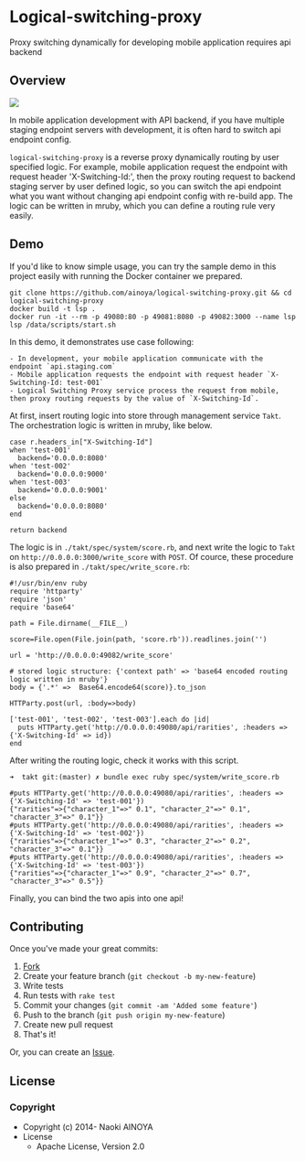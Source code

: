 Logical-switching-proxy
========

Proxy switching dynamically for developing mobile application requires api backend

Overview
---------

![](https://dl.dropboxusercontent.com/u/10177896/Logical-switching-proxy.png)

In mobile application development with API backend, if you have multiple staging endpoint servers with development, it is often hard to switch api endpoint config.

`logical-switching-proxy` is a reverse proxy dynamically routing by user specified logic. For example, mobile application request the endpoint with request header
'X-Switching-Id:', then the proxy routing request to backend staging server by user defined logic, so you can switch the api endpoint what you want without changing api endpoint config with re-build app. The logic can be written in mruby, which you can define a routing rule very easily.

Demo
----------

If you'd like to know simple usage, you can try the sample demo  in this project easily with running the Docker container we prepared.

    git clone https://github.com/ainoya/logical-switching-proxy.git && cd logical-switching-proxy
    docker build -t lsp .
    docker run -it --rm -p 49080:80 -p 49081:8080 -p 49082:3000 --name lsp lsp /data/scripts/start.sh

In this demo, it demonstrates use case following:

    - In development, your mobile application communicate with the endpoint `api.staging.com`
    - Mobile application requests the endpoint with request header `X-Switching-Id: test-001`
    - Logical Switching Proxy service process the request from mobile, then proxy routing requests by the value of `X-Switching-Id`.

At first, insert routing logic into store through management service `Takt`. The orchestration logic is written in mruby, like below.

    case r.headers_in["X-Switching-Id"]
    when 'test-001'
      backend='0.0.0.0:8080'
    when 'test-002'
      backend='0.0.0.0:9000'
    when 'test-003'
      backend='0.0.0.0:9001'
    else
      backend='0.0.0.0:8080'
    end

    return backend

The logic is in `./takt/spec/system/score.rb`, and next write the logic to `Takt` on `http://0.0.0.0:3000/write_score` with `POST`. Of cource, these procedure is also prepared in `./takt/spec/write_score.rb`:

    #!/usr/bin/env ruby
    require 'httparty'
    require 'json'
    require 'base64'

    path = File.dirname(__FILE__)

    score=File.open(File.join(path, 'score.rb')).readlines.join('')

    url = 'http://0.0.0.0:49082/write_score'

    # stored logic structure: {'context path' => 'base64 encoded routing logic written in mruby'}
    body = {'.*' =>  Base64.encode64(score)}.to_json

    HTTParty.post(url, :body=>body)

    ['test-001', 'test-002', 'test-003'].each do |id|
      puts HTTParty.get('http://0.0.0.0:49080/api/rarities', :headers => {'X-Switching-Id' => id})
    end

After writing the routing logic, check it works with this script.

    ➜  takt git:(master) ✗ bundle exec ruby spec/system/write_score.rb

    #puts HTTParty.get('http://0.0.0.0:49080/api/rarities', :headers => {'X-Switching-Id' => 'test-001'})
    {"rarities"=>{"character_1"=>" 0.1", "character_2"=>" 0.1", "character_3"=>" 0.1"}}
    #puts HTTParty.get('http://0.0.0.0:49080/api/rarities', :headers => {'X-Switching-Id' => 'test-002'})
    {"rarities"=>{"character_1"=>" 0.3", "character_2"=>" 0.2", "character_3"=>" 0.1"}}
    #puts HTTParty.get('http://0.0.0.0:49080/api/rarities', :headers => {'X-Switching-Id' => 'test-003'})
    {"rarities"=>{"character_1"=>" 0.9", "character_2"=>" 0.7", "character_3"=>" 0.5"}}

Finally, you can bind the two apis into one api!

## Contributing

Once you've made your great commits:

1. [Fork][fk]
2. Create your feature branch (``git checkout -b my-new-feature``)
3. Write tests
4. Run tests with ``rake test``
5. Commit your changes (``git commit -am 'Added some feature'``)
6. Push to the branch (``git push origin my-new-feature``)
7. Create new pull request
8. That's it!

Or, you can create an [Issue][is].

## License

### Copyright

* Copyright (c) 2014- Naoki AINOYA
* License
  * Apache License, Version 2.0

[is]: https://github.com/ainoya/logical-switching-proxy/issues
[darzana]: https://github.com/kawasima/darzana
[ngx_mruby]: https://github.com/matsumoto-r/ngx_mruby/
[overview]: https://dl.dropboxusercontent.com/u/10177896/karajan-overview.png
[netflix]: http://techblog.netflix.com/2012/07/embracing-differences-inside-netflix.html
[fk]: http://help.github.com/forking/

